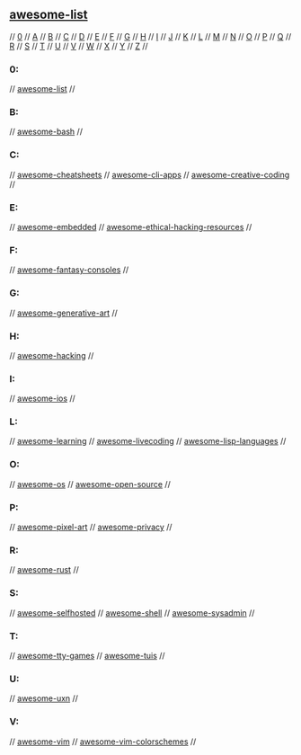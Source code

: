 ## [awesome-list](https://github.com/topics/awesome)

// [0](#0) // [A](#a) // [B](#b) // [C](#c) // [D](#d) // [E](#e) // [F](#f) // [G](#g)
// [H](#h) // [I](#i) // [J](#j) // [K](#k) // [L](#l) // [M](#m) // [N](#n) // [O](#o)
// [P](#p) // [Q](#q) // [R](#r) // [S](#s) // [T](#t) // [U](#u) // [V](#v) // [W](#w)
// [X](#x) // [Y](#y) // [Z](#z) //

### 0:
// [awesome-list](https://github.com/sindresorhus/awesome)
//

### B:
// [awesome-bash](https://github.com/awesome-lists/awesome-bash)
//

### C:
// [awesome-cheatsheets](https://github.com/LeCoupa/awesome-cheatsheets)
// [awesome-cli-apps](https://github.com/agarrharr/awesome-cli-apps)
// [awesome-creative-coding](https://github.com/terkelg/awesome-creative-coding)
//

### E:
// [awesome-embedded](https://github.com/nhivp/Awesome-Embedded)
// [awesome-ethical-hacking-resources](https://github.com/husnainfareed/Awesome-Ethical-Hacking-Resources)
//

### F:
// [awesome-fantasy-consoles](https://github.com/paladin-t/fantasy)
//

### G:
// [awesome-generative-art](https://github.com/kosmos/awesome-generative-art)
//

### H:
// [awesome-hacking](https://github.com/Hack-with-Github/Awesome-Hacking)
//

### I:
// [awesome-ios](https://github.com/vsouza/awesome-ios)
//

### L:
// [awesome-learning](https://github.com/johnpaulada/awesome-learning-collections)
// [awesome-livecoding](https://github.com/toplap/awesome-livecoding)
// [awesome-lisp-languages](https://github.com/dundalek/awesome-lisp-languages)
//

### O:
// [awesome-os](https://github.com/jubalh/awesome-os)
// [awesome-open-source](https://awesomeopensource.com/)
//

### P:
// [awesome-pixel-art](https://github.com/Siilwyn/awesome-pixel-art)
// [awesome-privacy](https://github.com/pluja/awesome-privacy)
//

### R:
// [awesome-rust](https://github.com/rust-unofficial/awesome-rust)
//

### S:
// [awesome-selfhosted](https://github.com/awesome-selfhosted/awesome-selfhosted)
// [awesome-shell](https://github.com/alebcay/awesome-shell)
// [awesome-sysadmin](https://github.com/kahun/awesome-sysadmin)
//

### T:
// [awesome-tty-games](https://github.com/ligurio/awesome-ttygames)
// [awesome-tuis](https://github.com/rothgar/awesome-tuis)
//

### U:
// [awesome-uxn](https://github.com/hundredrabbits/awesome-uxn)
//

### V:
// [awesome-vim](https://github.com/akrawchyk/awesome-vim)
// [awesome-vim-colorschemes](https://github.com/rafi/awesome-vim-colorschemes)
// 

